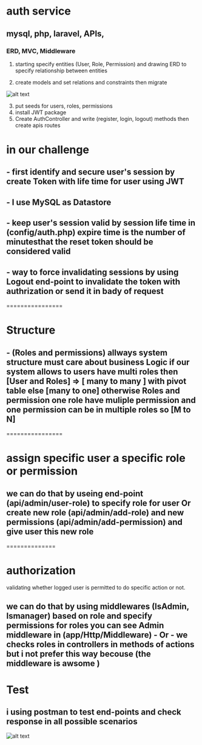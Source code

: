 # auth service

## mysql, php, laravel, APIs,

### ERD, MVC, Middleware

1. starting specify entities (User, Role, Permission) and drawing ERD to specify relationship between entities

2. create models and set relations and constraints then migrate

![alt text](https://user-images.githubusercontent.com/59757757/138011401-053c25a0-39e3-4873-8289-b9104d27074d.png)


3. put seeds for users, roles, permissions
4. install JWT package
5. Create AuthController and write (register, login, logout) methods then create apis routes

# in our challenge

## - first identify and secure user's session by create Token with life time for user using JWT

## - I use MySQL as Datastore

## - keep user's session valid by session life time in (config/auth.php) expire time is the number of minutesthat the reset token should be considered valid

## - way to force invalidating sessions by using Logout end-point to invalidate the token with authrization or send it in bady of request

================

# Structure

## - (Roles and permissions) allways system structure must care about business Logic if our system allows to users have multi roles then [User and Roles] => [ many to many ] with pivot table else [many to one] otherwise Roles and permission one role have muliple permission and one permission can be in multiple roles so [M to N]

================

# assign specific user a specific role or permission

## we can do that by useing end-point (api/admin/user-role) to specify role for user Or create new role (api/admin/add-role) and new permissions (api/admin/add-permission) and give user this new role

==============

# authorization

validating whether logged user is permitted to do specific action or not.

## we can do that by using middlewares (IsAdmin, Ismanager) based on role and specify permissions for roles you can see Admin middleware in (app/Http/Middleware) - Or - we checks roles in controllers in methods of actions but i not prefer this way becouse (the middleware is awsome )

# Test

## i using postman to test end-points and check response in all possible scenarios

![alt text](https://user-images.githubusercontent.com/59757757/138284556-282d654c-f93b-4ac3-8c1f-5cf90fca26eb.PNG)
